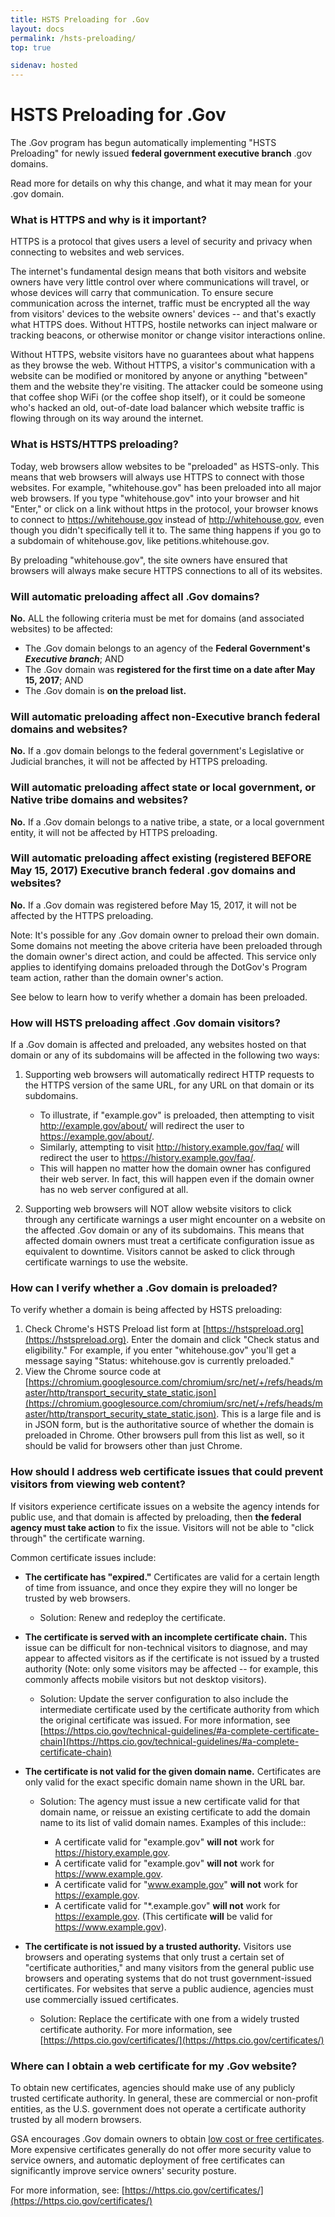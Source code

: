 ```yaml
---
title: HSTS Preloading for .Gov
layout: docs
permalink: /hsts-preloading/
top: true

sidenav: hosted
---
```


# HSTS Preloading for .Gov

The .Gov program has begun automatically implementing "HSTS Preloading" for newly issued **federal government executive branch** .gov domains.

Read more for details on why this change, and what it may mean for your .gov domain.

### What is HTTPS and why is it important?

HTTPS is a protocol that gives users a level of security and privacy when connecting to websites and web services.

The internet's fundamental design means that both visitors and website owners have very little control over where communications will travel, or whose devices will carry that communication. To ensure secure communication across the internet, traffic must be encrypted all the way from visitors' devices to the website owners' devices -- and that's exactly what HTTPS does. Without HTTPS, hostile networks can inject malware or tracking beacons, or otherwise monitor or change visitor interactions online.

Without HTTPS, website visitors have no guarantees about what happens as they browse the web. Without HTTPS, a visitor's communication with a website can be modified or monitored by anyone or anything "between" them and the website they're visiting. The attacker could be someone using that coffee shop WiFi (or the coffee shop itself), or it could be someone who's hacked an old, out-of-date load balancer which website traffic is flowing through on its way around the internet.

### What is HSTS/HTTPS preloading?

Today, web browsers allow websites to be "preloaded" as HSTS-only. This means that web browsers will always use HTTPS to connect with those websites. For example, "whitehouse.gov" has been preloaded into all major web browsers. If you type "whitehouse.gov" into your browser and hit "Enter," or click on a link without https in the protocol, your browser knows to connect to https://whitehouse.gov instead of http://whitehouse.gov, even though you didn't specifically tell it to. The same thing happens if you go to a subdomain of whitehouse.gov, like petitions.whitehouse.gov.

By preloading "whitehouse.gov", the site owners have ensured that browsers will always make secure HTTPS connections to all of its websites.

### Will automatic preloading affect all .Gov domains?

**No.** ALL the following criteria must be met for domains (and associated websites) to be affected:

* The .Gov domain belongs to an agency of the **Federal Government's _Executive branch_**; AND
* The .Gov domain was **registered for the first time on a date after May 15, 2017**; AND
* The .Gov domain is **on the preload list.**

### Will automatic preloading affect non-Executive branch federal domains and websites?

**No.** If a .gov domain belongs to the federal government's Legislative or Judicial branches, it will not be affected by HTTPS preloading.

### Will automatic preloading affect state or local government, or Native tribe domains and websites?

**No.** If a .Gov domain belongs to a native tribe, a state, or a local government entity, it will not be affected by HTTPS preloading.

### Will automatic preloading affect existing (registered BEFORE May 15, 2017) Executive branch federal .gov domains and websites?

**No.** If a .Gov domain was registered before May 15, 2017, it will not be affected by the HTTPS preloading.

Note: It's possible for any .Gov domain owner to preload their own domain. Some domains not meeting the above criteria have been preloaded through the domain owner's direct action, and could be affected. This service only applies to identifying domains preloaded through the DotGov's Program team action, rather than the domain owner's action.

See below to learn how to verify whether a domain has been preloaded.

### How will HSTS preloading affect .Gov domain visitors?

If a .Gov domain is affected and preloaded, any websites hosted on that domain or any of its subdomains will be affected in the following two ways:

1. Supporting web browsers will automatically redirect HTTP requests to the HTTPS version of the same URL, for any URL on that domain or its subdomains.

    * To illustrate, if "example.gov" is preloaded, then attempting to visit http://example.gov/about/ will redirect the user to https://example.gov/about/.
    * Similarly, attempting to visit http://history.example.gov/faq/ will redirect the user to https://history.example.gov/faq/.
    * This will happen no matter how the domain owner has configured their web server. In fact, this will happen even if the domain owner has no web server configured at all.

2. Supporting web browsers will NOT allow website visitors to click through any certificate warnings a user might encounter on a website on the affected .Gov domain or any of its subdomains. This means that affected domain owners must treat a certificate configuration issue as equivalent to downtime. Visitors cannot be asked to click through certificate warnings to use the website.

### How can I verify whether a .Gov domain is preloaded?

To verify whether a domain is being affected by HSTS preloading:

1. Check Chrome's HSTS Preload list form at [https://hstspreload.org](https://hstspreload.org). Enter the domain and click "Check status and eligibility." For example, if you enter "whitehouse.gov" you'll get a message saying "Status: whitehouse.gov is currently preloaded."
2. View the Chrome source code at [https://chromium.googlesource.com/chromium/src/net/+/refs/heads/master/http/transport_security_state_static.json](https://chromium.googlesource.com/chromium/src/net/+/refs/heads/master/http/transport_security_state_static.json). This is a large file and is in JSON form, but is the authoritative source of whether the domain is preloaded in Chrome. Other browsers pull from this list as well, so it should be valid for browsers other than just Chrome.

### How should I address web certificate issues that could prevent visitors from viewing web content?

If visitors experience certificate issues on a website the agency intends for public use, and that domain is affected by preloading, then **the federal agency must take action** to fix the issue. Visitors will not be able to "click through" the certificate warning.

Common certificate issues include:

* **The certificate has "expired."** Certificates are valid for a certain length of time from issuance, and once they expire they will no longer be trusted by web browsers.

    * Solution: Renew and redeploy the certificate.

* **The certificate is served with an incomplete certificate chain.** This issue can be difficult for non-technical visitors to diagnose, and may appear to affected visitors as if the certificate is not issued by a trusted authority (Note: only some visitors may be affected -- for example, this commonly affects mobile visitors but not desktop visitors).

    * Solution: Update the server configuration to also include the intermediate certificate used by the certificate authority from which the original certificate was issued.  For more information, see [https://https.cio.gov/technical-guidelines/#a-complete-certificate-chain](https://https.cio.gov/technical-guidelines/#a-complete-certificate-chain)

* **The certificate is not valid for the given domain name.** Certificates are only valid for the exact specific domain name shown in the URL bar.

    * Solution: The agency must issue a new certificate valid for that domain name, or reissue an existing certificate to add the domain name to its list of valid domain names. Examples of this include::

        * A certificate valid for "example.gov" **will not** work for https://history.example.gov.
        * A certificate valid for "example.gov" **will not** work for https://www.example.gov.
        * A certificate valid for "www.example.gov" **will not** work for https://example.gov.
        * A certificate valid for "*.example.gov" **will not** work for https://example.gov. (This certificate **will** be valid for https://www.example.gov).
* **The certificate is not issued by a trusted authority.** Visitors use browsers and operating systems that only trust a certain set of "certificate authorities," and many visitors from the general public use browsers and operating systems that do not trust government-issued certificates. For websites that serve a public audience, agencies must use commercially issued certificates.

    * Solution: Replace the certificate with one from a widely trusted certificate authority. For more information, see [https://https.cio.gov/certificates/](https://https.cio.gov/certificates/)

### Where can I obtain a web certificate for my .Gov website?

To obtain new certificates, agencies should make use of any publicly trusted certificate authority. In general, these are commercial or non-profit entities, as the U.S. government does not operate a certificate authority trusted by all modern browsers.

GSA encourages .Gov domain owners to obtain [low cost or free certificates](https://https.cio.gov/certificates/#what-kind-of-certificate-should-i-get-for-my-domain). More expensive certificates generally do not offer more security value to service owners, and automatic deployment of free certificates can significantly improve service owners' security posture.

For more information, see: [https://https.cio.gov/certificates/](https://https.cio.gov/certificates/)
